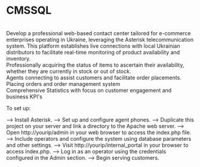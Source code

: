 # CMSSQL
<br>
Develop a professional web-based contact center tailored for e-commerce enterprises operating in Ukraine, leveraging the Asterisk telecommunication system. This platform establishes live connections with local Ukrainian distributors to facilitate real-time monitoring of product availability and inventory.<br>
Professionally acquiring the status of items to ascertain their availability, whether they are currently in stock or out of stock.<br>
Agents connecting to assist customers and facilitate order placements.<br>
Placing orders and order management system<br>
Comprehensive Statistics with focus on customer engagement and business KPI's<br>

To set up:

--> Install Asterisk.
--> Set up and configure agent phones.
--> Duplicate this project on your server and link a directory to the Apache web server.
--> Open http://yourip/admin in your web browser to access the index.php file.
--> Include operators and configure the system using database parameters and other settings.
--> Visit http://yourip/internal_portal in your browser to access index.php.
--> Log in as an operator using the credentials configured in the Admin section.
--> Begin serving customers.
